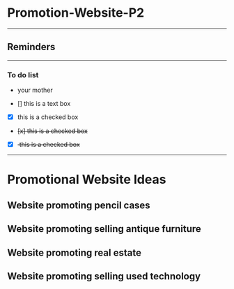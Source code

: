 # Promotion-Website-P2
----------------------
## Reminders
--------
### To do list

- your mother

- [] this is a text box
- [x] this is a checked box
- <del> [x] this is a checked box <del>
- [x] <del> this is a checked box <del>

--------
# Promotional Website Ideas

## Website promoting pencil cases
## Website promoting selling antique furniture 
## Website promoting real estate 
## Website promoting selling used technology 